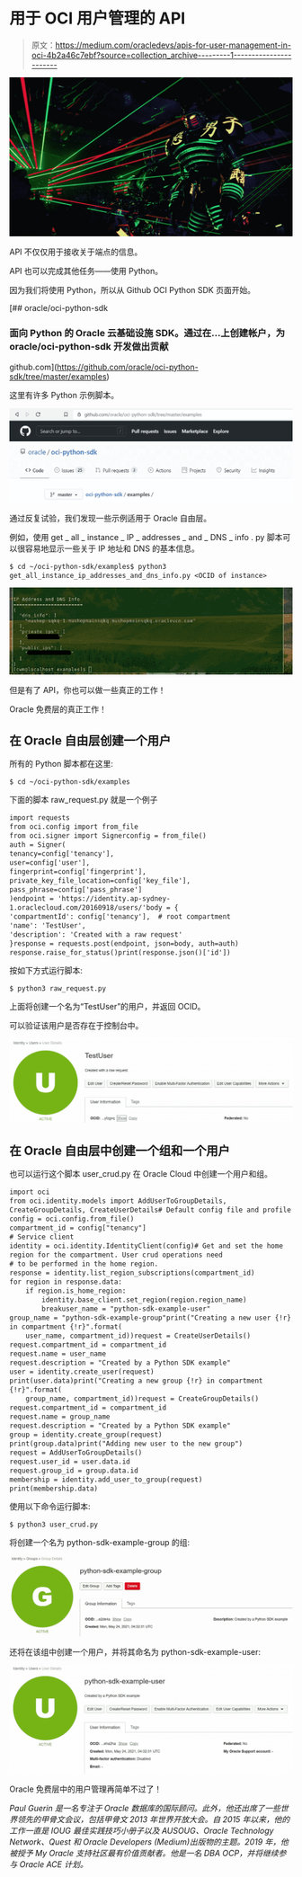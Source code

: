 # 用于 OCI 用户管理的 API

> 原文：<https://medium.com/oracledevs/apis-for-user-management-in-oci-4b2a46c7ebf?source=collection_archive---------1----------------------->

![](img/c6d13afa66f8fcba2a7f40083aab5edb.png)

API 不仅仅用于接收关于端点的信息。

API 也可以完成其他任务——使用 Python。

因为我们将使用 Python，所以从 Github OCI Python SDK 页面开始。

[](https://github.com/oracle/oci-python-sdk/tree/master/examples) [## oracle/oci-python-sdk

### 面向 Python 的 Oracle 云基础设施 SDK。通过在…上创建帐户，为 oracle/oci-python-sdk 开发做出贡献

github.com](https://github.com/oracle/oci-python-sdk/tree/master/examples) 

这里有许多 Python 示例脚本。

![](img/650d34be174360b52cbacc9c74d95012.png)

通过反复试验，我们发现一些示例适用于 Oracle 自由层。

例如，使用 get _ all _ instance _ IP _ addresses _ and _ DNS _ info . py 脚本可以很容易地显示一些关于 IP 地址和 DNS 的基本信息。

```
$ cd ~/oci-python-sdk/examples$ python3 get_all_instance_ip_addresses_and_dns_info.py <OCID of instance>
```

![](img/e19f074dc8397b960c3a2dffb2affcea.png)

但是有了 API，你也可以做一些真正的工作！

Oracle 免费层的真正工作！

## **在 Oracle 自由层创建一个用户**

所有的 Python 脚本都在这里:

```
$ cd ~/oci-python-sdk/examples
```

下面的脚本 raw_request.py 就是一个例子

```
import requests
from oci.config import from_file
from oci.signer import Signerconfig = from_file()
auth = Signer(
tenancy=config['tenancy'],
user=config['user'],
fingerprint=config['fingerprint'],
private_key_file_location=config['key_file'],
pass_phrase=config['pass_phrase']
)endpoint = 'https://identity.ap-sydney-1.oraclecloud.com/20160918/users/'body = {
'compartmentId': config['tenancy'],  # root compartment
'name': 'TestUser',
'description': 'Created with a raw request'
}response = requests.post(endpoint, json=body, auth=auth)
response.raise_for_status()print(response.json()['id'])
```

按如下方式运行脚本:

```
$ python3 raw_request.py
```

上面将创建一个名为“TestUser”的用户，并返回 OCID。

可以验证该用户是否存在于控制台中。

![](img/c166cb8b378e6b04c997f1c406b9ce99.png)

## 在 Oracle 自由层中创建一个组和一个用户

也可以运行这个脚本 user_crud.py 在 Oracle Cloud 中创建一个用户和组。

```
import oci
from oci.identity.models import AddUserToGroupDetails, CreateGroupDetails, CreateUserDetails# Default config file and profile
config = oci.config.from_file()
compartment_id = config["tenancy"]
# Service client
identity = oci.identity.IdentityClient(config)# Get and set the home region for the compartment. User crud operations need
# to be performed in the home region.
response = identity.list_region_subscriptions(compartment_id)
for region in response.data:
    if region.is_home_region:
        identity.base_client.set_region(region.region_name)
        breakuser_name = "python-sdk-example-user"
group_name = "python-sdk-example-group"print("Creating a new user {!r} in compartment {!r}".format(
    user_name, compartment_id))request = CreateUserDetails()
request.compartment_id = compartment_id
request.name = user_name
request.description = "Created by a Python SDK example"
user = identity.create_user(request)
print(user.data)print("Creating a new group {!r} in compartment {!r}".format(
    group_name, compartment_id))request = CreateGroupDetails()
request.compartment_id = compartment_id
request.name = group_name
request.description = "Created by a Python SDK example"
group = identity.create_group(request)
print(group.data)print("Adding new user to the new group")
request = AddUserToGroupDetails()
request.user_id = user.data.id
request.group_id = group.data.id
membership = identity.add_user_to_group(request)
print(membership.data)
```

使用以下命令运行脚本:

```
$ python3 user_crud.py
```

将创建一个名为 python-sdk-example-group 的组:

![](img/2fe04eaab2976414c0774f4d5f6f2f51.png)

还将在该组中创建一个用户，并将其命名为 python-sdk-example-user:

![](img/cd03419b2a75c7978f8b724232ce9ef0.png)

Oracle 免费层中的用户管理再简单不过了！

*Paul Guerin 是一名专注于 Oracle 数据库的国际顾问。此外，他还出席了一些世界领先的甲骨文会议，包括甲骨文 2013 年世界开放大会。自 2015 年以来，他的工作一直是 IOUG 最佳实践技巧小册子以及 AUSOUG、Oracle Technology Network、Quest 和 Oracle Developers (Medium)出版物的主题。2019 年，他被授予 My Oracle 支持社区最有价值贡献者。他是一名 DBA OCP，并将继续参与 Oracle ACE 计划。*